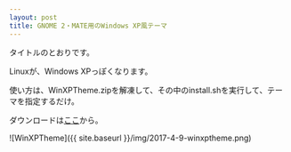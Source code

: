 ```yaml
---
layout: post
title: GNOME 2・MATE用のWindows XP風テーマ
---
```


タイトルのとおりです。

Linuxが、Windows XPっぽくなります。

使い方は、WinXPTheme.zipを解凍して、その中のinstall.shを実行して、テーマを指定するだけ。

ダウンロードは<a href="{{ site.baseurl }}/files/WinXPTheme.zip" download>ここ</a>から。

![WinXPTheme]({{ site.baseurl }}/img/2017-4-9-winxptheme.png)
